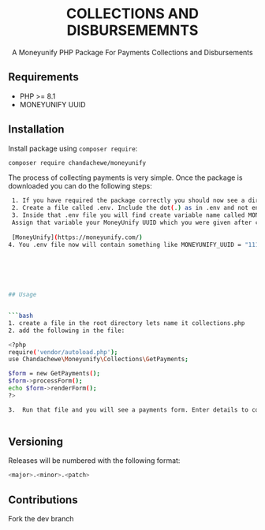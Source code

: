 <h1 align="center">COLLECTIONS AND DISBURSEMEMNTS</h1>

<p align="center">
A Moneyunify PHP Package For Payments Collections and Disbursements
</p>



## Requirements

- PHP >= 8.1
- MONEYUNIFY UUID

## Installation

Install package using `composer require`:

```bash
composer require chandachewe/moneyunify
```

The process of collecting payments is very simple. Once the package is downloaded you can do the following steps: 

```bash
 1. If you have required the package correctly you should now see a directory called vendor. If so proceed as follows
 2. Create a file called .env. Include the dot(.) as in .env and not env   
 3. Inside that .env file you will find create variable name called MONEYUNIFY_UUID. 
 Assign that variable your MoneyUnify UUID which you were given after creating an account at:
 
 [MoneyUnify](https://moneyunify.com/)
4. You .env file now will contain something like MONEYUNIFY_UUID = "111111LLAOOSKSKKSKS"
 
 
 



## Usage


```bash
1. create a file in the root directory lets name it collections.php
2. add the following in the file: 

<?php 
require('vendor/autoload.php');
use Chandachewe\Moneyunify\Collections\GetPayments;

$form = new GetPayments();
$form->processForm();
echo $form->renderForm();
?>

3.  Run that file and you will see a payments form. Enter details to collect payments!!!! 
  
```

## Versioning

Releases will be numbered with the following format:

```bash
<major>.<minor>.<patch>
```

## Contributions
Fork the dev branch
